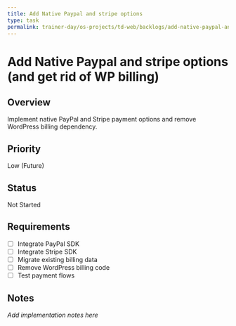 ```yaml
---
title: Add Native Paypal and stripe options
type: task
permalink: trainer-day/os-projects/td-web/backlogs/add-native-paypal-and-stripe-options
---
```


# Add Native Paypal and stripe options (and get rid of WP billing)

## Overview
Implement native PayPal and Stripe payment options and remove WordPress billing dependency.

## Priority
Low (Future)

## Status
Not Started

## Requirements
- [ ] Integrate PayPal SDK
- [ ] Integrate Stripe SDK
- [ ] Migrate existing billing data
- [ ] Remove WordPress billing code
- [ ] Test payment flows

## Notes
_Add implementation notes here_